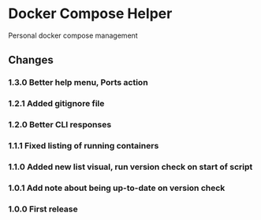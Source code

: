 # Docker Compose Helper
Personal docker compose management

## Changes

### 1.3.0 Better help menu, Ports action
### 1.2.1 Added gitignore file
### 1.2.0 Better CLI responses
### 1.1.1 Fixed listing of running containers
### 1.1.0 Added new list visual, run version check on start of script
### 1.0.1 Add note about being up-to-date on version check
### 1.0.0 First release
